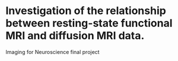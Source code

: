 # Investigation of the relationship between resting-state functional MRI and diffusion MRI data.
Imaging for Neuroscience final project
